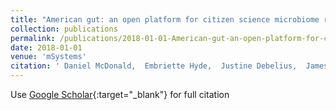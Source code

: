 ```yaml
---
title: "American gut: an open platform for citizen science microbiome research"
collection: publications
permalink: /publications/2018-01-01-American-gut-an-open-platform-for-citizen-science-microbiome-research
date: 2018-01-01
venue: 'mSystems'
citation: ' Daniel McDonald,  Embriette Hyde,  Justine Debelius,  James Morton,  Antonio Gonzalez,  Gail Ackermann,  Alexander Aksenov,  Bahar Behsaz,  Caitriona Brennan,  Yingfeng Chen,  et. al&quot;American gut: an open platform for citizen science microbiome research.&quot; mSystems, 2018.'
---
```

Use [Google Scholar](https://scholar.google.com/scholar?q=American+gut:+an+open+platform+for+citizen+science+microbiome+research){:target="_blank"} for full citation